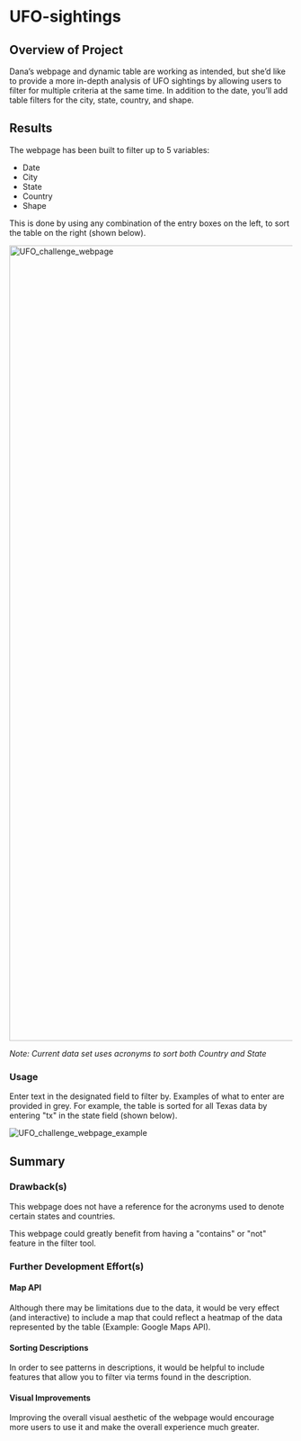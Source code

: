 # UFO-sightings
## Overview of Project
Dana’s webpage and dynamic table are working as intended, but she’d like to provide a more in-depth analysis of UFO sightings by allowing users to filter for multiple criteria at the same time. In addition to the date, you’ll add table filters for the city, state, country, and shape.
## Results
The webpage has been built to filter up to 5 variables:

- Date
- City
- State
- Country
- Shape

This is done by using any combination of the entry boxes on the left, to sort the table on the right (shown below).
         
<img width="1414" alt="UFO_challenge_webpage" src="https://user-images.githubusercontent.com/80546200/119276282-995c5b80-bbdf-11eb-9fff-c7a46ec33948.png">


*Note: Current data set uses acronyms to sort both Country and State*

### Usage
Enter text in the designated field to filter by. Examples of what to enter are provided in grey. 
For example, the table is sorted for all Texas data by entering "tx" in the state field (shown below).

![UFO_challenge_webpage_example](https://user-images.githubusercontent.com/80546200/119276277-91042080-bbdf-11eb-99b6-4a9b4afdc619.png)

## Summary
### Drawback(s)
This webpage does not have a reference for the acronyms used to denote certain states and countries.

This webpage could greatly benefit from having a "contains" or "not" feature in the filter tool.

### Further Development Effort(s)
#### Map API
Although there may be limitations due to the data, it would be very effect (and interactive) to include a map that could reflect a heatmap of the data represented by the table (Example: Google Maps API). 

#### Sorting Descriptions
In order to see patterns in descriptions, it would be helpful to include features that allow you to filter via terms found in the description.

#### Visual Improvements
Improving the overall visual aesthetic of the webpage would encourage more users to use it and make the overall experience much greater.

